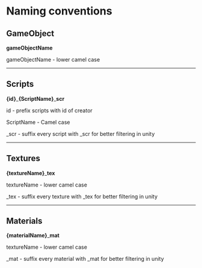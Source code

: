 # Naming conventions
## GameObject
**gameObjectName**

gameObjectName  - lower camel case
***

## Scripts

**{id}**\_**{ScriptName}**\_**scr**

id          - prefix scripts with id of creator

ScriptName  - Camel case

_scr        - suffix every script with _scr for better filtering in unity

***
## Textures
**{textureName}**\_**tex**

textureName - lower camel case

_tex        - suffix every texture with _tex for better filtering in unity

***
## Materials
**{materialName}**\_**mat**

textureName - lower camel case

_mat        - suffix every material with _mat for better filtering in unity